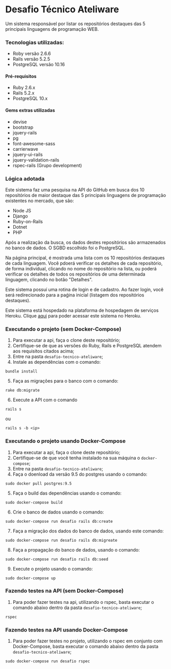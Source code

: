 # Desafio Técnico Ateliware
Um sistema responsável por listar os repositórios destaques das 5 principais linguagens de programação WEB.

### Tecnologias utilizadas:

* Roby versão 2.6.6
* Rails versão 5.2.5
* PostgreSQL versão 10.16

#### Pré-requisitos

- Ruby 2.6.x
- Rails 5.2.x
- PostgreSQL 10.x

#### Gems extras utilizadas

- devise
- bootstrap
- jquery-rails
- pg
- font-awesome-sass
- carrierwave
- jquery-ui-rails
- jquery-validation-rails
- rspec-rails (Grupo development)

### Lógica adotada
Este sistema faz uma pesquisa na API do GitHub em busca dos 10 repositórios de maior destaque das 5 principais
linguagens de programação existentes no mercado, que são:
 - Node JS
 - Django
 - Ruby-on-Rails
 - Dotnet
 - PHP

Após a realização da busca, os dados destes repositórios são armazenados no banco de dados. O SGBD escolhido foi
o PostgreSQL.

Na página principal, é mostrada uma lista com os 10 repositórios destaques de cada linguagem. Você pdoerá verificar
os detalhes de cada repositório, de forma individual, clicando no nome do repositório na lista, ou poderá verificar
os detalhes de todos os repositórios de uma determinada linguagem, clicando no botão "Detalhes".

Este sistema possuí uma rotina de login e de cadastro. Ao fazer login, você será redirecionado para a paǵina
inicial (listagem dos repositórios destaques).

Este sistema está hospedado na plataforma de hospedagem de serviços Heroku. Clique [aqui](https://desafio-tecnico-ateliware.herokuapp.com/) para poder acessar este sistema no Heroku.

### Executando o projeto (sem Docker-Compose)
1. Para executar a api, faça o clone deste repositório;
2. Certifique-se de que as versões do Ruby, Rails e PostgreSQL atendem aos requisitos citados acima;
3. Entre na pasta ```desafio-tecnico-ateliware```;
4. Instale as dependências com o comando:
```
bundle install
```
5. Faça as migrações para o banco com o comando:
```
rake db:migrate
```
6. Execute a API com o comando 
```
rails s
```
ou
```
rails s -b <ip>
```

### Executando o projeto usando Docker-Compose
1. Para executar a api, faça o clone deste repositório;
2. Certifique-se de que você tenha instalado na sua máquina o ```docker-compose```;
3. Entre na pasta ```desafio-tecnico-ateliware```;
4. Faça o doenload da versão 9.5 do postgres usando o comando:
```
sudo docker pull postgres:9.5
```
5. Faça o build das dependências usando o comando:
```
sudo docker-compose build
```
6. Crie o banco de dados usando o comando:
```
sudo docker-compose run desafio rails db:create
```
7. Faça a migração dos dados do banco de dados, usando este comando:
```
sudo docker-compose run desafio rails db:migreate
```
8. Faça a propagação do banco de dados, usando o comando:
```
sudo docker-compose run desafio rails db:seed
```
9. Execute o projeto usando o comando:
```
sudo docker-compose up
```

### Fazendo testes na API (sem Docker-Compose)

1. Para poder fazer testes na api, utilizando o rspec, basta executar o comando abaixo dentro da pasta ```desafio-tecnico-ateliware```;
```
rspec
```

### Fazendo testes na API usando Docker-Compose

1. Para poder fazer testes no projeto, utilizando o rspec em conjunto com Docker-Compose, basta executar o comando abaixo dentro da pasta ```desafio-tecnico-ateliware```;
```
sudo docker-compose run desafio rspec
```
